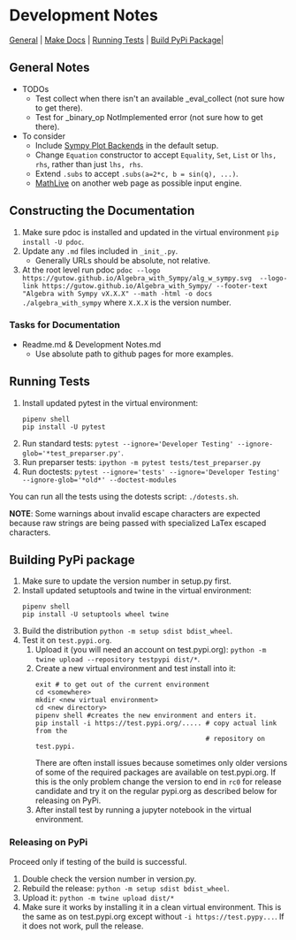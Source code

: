 # Development Notes
[General](#general-notes) | [Make Docs](#constructing-the-documentation) | 
[Running Tests](#running-tests) | 
[Build PyPi Package](#building-pypi-package)|

## General Notes
<a class="anchor" href="#general-notes"></a>
* TODOs
  * Test collect when there isn't an available _eval_collect (not sure how 
    to get there).
  * Test for _binary_op NotImplemented error (not sure how to get there).
* To consider
  * Include [Sympy Plot Backends](https://sympy-plot-backends.readthedocs.io/en/latest/)
    in the default setup.
  * Change `Equation` constructor to accept `Equality`, `Set`, `List` or 
    `lhs, rhs`, rather than just `lhs, rhs`.
  * Extend `.subs` to accept `.subs(a=2*c, b = sin(q), ...)`.
  * [MathLive](https://cortexjs.io/mathlive/) on another web page as possible
    input engine.

## Constructing the Documentation
<a class="anchor" href="#constructing-the-documentation"></a>
1. Make sure pdoc is installed and updated in the virtual environment `pip 
   install -U pdoc`.
2. Update any `.md` files included in `_init_.py`.
   * Generally URLs should be absolute, not relative.
3. At the root level run pdoc 
`
pdoc --logo https://gutow.github.io/Algebra_with_Sympy/alg_w_sympy.svg 
--logo-link https://gutow.github.io/Algebra_with_Sympy/
--footer-text "Algebra with Sympy vX.X.X" --math -html -o docs 
   ./algebra_with_sympy
`
   where `X.X.X` is the version number.

### Tasks for Documentation
<a class="anchor" href="#tasks-for-documentation"></a>
* Readme.md & Development Notes.md
  * Use absolute path to github pages for more examples.

## Running Tests
<a class="anchor" href="#running-tests"></a>
1. Install updated pytest in the virtual environment:
   ```
   pipenv shell
   pip install -U pytest
   ```
2. Run standard tests:
   `pytest --ignore='Developer Testing' --ignore-glob='*test_preparser.py'`.
3. Run preparser tests:
   `ipython -m pytest tests/test_preparser.py`
4. Run doctests:
   `pytest --ignore='tests' --ignore='Developer Testing' 
   --ignore-glob='*old*' --doctest-modules`

You can run all the tests using the dotests script: `./dotests.sh`.

**NOTE**: Some warnings about invalid escape characters are expected because 
raw strings are being passed with specialized LaTex escaped characters.

## Building PyPi package
<a class="anchor" href="#building-pypi-package"></a>
1. Make sure to update the version number in setup.py first.
1. Install updated  setuptools and twine in the virtual environment:
   ```
   pipenv shell
   pip install -U setuptools wheel twine
   ```
1. Build the distribution `python -m setup sdist bdist_wheel`.
1. Test it on `test.pypi.org`.
    1. Upload it (you will need an account on test.pypi.org):
       `python -m twine upload --repository testpypi dist/*`.
    1. Create a new virtual environment and test install into it:
        ```
        exit # to get out of the current environment
        cd <somewhere>
        mkdir <new virtual environment>
        cd <new directory>
        pipenv shell #creates the new environment and enters it.
        pip install -i https://test.pypi.org/..... # copy actual link from the
                                                   # repository on test.pypi.
        ```
       There are often install issues because sometimes only older versions of
       some of the required packages are available on test.pypi.org. If this
       is the only problem change the version to end in `rc0` for release
       candidate and try it on the regular pypi.org as described below for
       releasing on PyPi.
    1. After install test by running a jupyter notebook in the virtual 
       environment.

### Releasing on PyPi
<a class="anchor" href="#releasing-on-pypi"></a>
Proceed only if testing of the build is successful.

1. Double check the version number in version.py.
1. Rebuild the release: `python -m setup sdist bdist_wheel`.
1. Upload it: `python -m twine upload dist/*`
1. Make sure it works by installing it in a clean virtual environment. This
   is the same as on test.pypi.org except without `-i https://test.pypy...`. If
   it does not work, pull the release.
